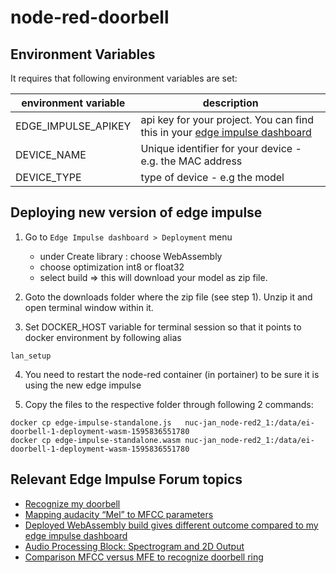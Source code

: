 # node-red-doorbell


## Environment Variables

It requires that following environment variables are set:

| environment variable | description |
| ------------- | ------------- |
| EDGE_IMPULSE_APIKEY  | api key for your project. You can find this in your [edge impulse dashboard](https://studio.edgeimpulse.com/)  |
| DEVICE_NAME  | Unique identifier for your device - e.g. the MAC address |
| DEVICE_TYPE  | type of device - e.g the model  |

## Deploying new version of edge impulse

1. Go to `Edge Impulse dashboard > Deployment` menu
   * under Create library : choose WebAssembly
   * choose optimization int8 or float32
   * select build => this will download your model as zip file.

2. Goto the downloads folder where the zip file (see step 1).  Unzip it and open terminal window within it.

3. Set DOCKER_HOST variable for terminal session so that it points to docker environment by following alias

```
lan_setup
```

4. You need to restart the node-red container (in portainer) to be sure it is using the new edge impulse

5. Copy the files to the respective folder through following 2 commands:

```
docker cp edge-impulse-standalone.js   nuc-jan_node-red2_1:/data/ei-doorbell-1-deployment-wasm-1595836551780
docker cp edge-impulse-standalone.wasm nuc-jan_node-red2_1:/data/ei-doorbell-1-deployment-wasm-1595836551780
```

## Relevant Edge Impulse Forum topics

* [Recognize my doorbell](https://forum.edgeimpulse.com/t/recognize-my-doorbell/557)
* [Mapping audacity “Mel” to MFCC parameters](https://forum.edgeimpulse.com/t/mapping-audacity-mel-to-mfcc-parameters/567)
* [Deployed WebAssembly build gives different outcome compared to my edge impulse dashboard](https://forum.edgeimpulse.com/t/deployed-webassembly-build-gives-different-outcome-compared-to-my-edge-impulse-dashboard/599)
* [Audio Processing Block: Spectrogram and 2D Output](https://forum.edgeimpulse.com/t/audio-processing-block-spectrogram-and-2d-output/734)
* [Comparison MFCC versus MFE to recognize doorbell ring](https://forum.edgeimpulse.com/t/comparison-mfcc-versus-mfe-to-recognize-doorbell-ring/765)
